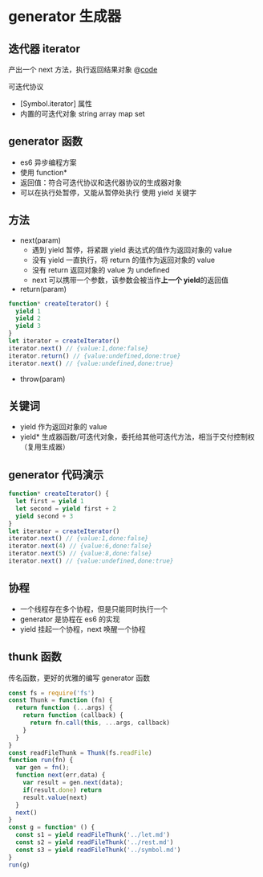 # generator 生成器

## 迭代器 iterator

产出一个 next 方法，执行返回结果对象
@[code](./iterator.js)

可迭代协议

- [Symbol.iterator] 属性
- 内置的可迭代对象 string array map set

## generator 函数

- es6 异步编程方案
- 使用 function\*
- 返回值：符合可迭代协议和迭代器协议的生成器对象
- 可以在执行处暂停，又能从暂停处执行 使用 yield 关键字

## 方法

- next(param)
  - 遇到 yield 暂停，将紧跟 yield 表达式的值作为返回对象的 value
  - 没有 yield 一直执行，将 return 的值作为返回对象的 value
  - 没有 return 返回对象的 value 为 undefined
  - next 可以携带一个参数，该参数会被当作**上一个 yield**的返回值
- return(param)

```js
function* createIterator() {
  yield 1
  yield 2
  yield 3
}
let iterator = createIterator()
iterator.next() // {value:1,done:false}
iterator.return() // {value:undefined,done:true}
iterator.next() // {value:undefined,done:true}
```

- throw(param)

## 关键词

- yield 作为返回对象的 value
- yield\* 生成器函数/可迭代对象，委托给其他可迭代方法，相当于交付控制权（复用生成器）

## generator 代码演示

```js
function* createIterator() {
  let first = yield 1
  let second = yield first + 2
  yield second + 3
}
let iterator = createIterator()
iterator.next() // {value:1,done:false}
iterator.next(4) // {value:6,done:false}
iterator.next(5) // {value:8,done:false}
iterator.next() // {value:undefined,done:true}
```

## 协程

- 一个线程存在多个协程，但是只能同时执行一个
- generator 是协程在 es6 的实现
- yield 挂起一个协程，next 唤醒一个协程

## thunk 函数

传名函数，更好的优雅的编写 generator 函数

```js
const fs = require('fs')
const Thunk = function (fn) {
  return function (...args) {
    return function (callback) {
      return fn.call(this, ...args, callback)
    }
  }
}
const readFileThunk = Thunk(fs.readFile)
function run(fn) {
  var gen = fn();
  function next(err,data) {
    var result = gen.next(data);
    if(result.done) return
    result.value(next)
  }
  next()
}
const g = function* () {
  const s1 = yield readFileThunk('../let.md')
  const s2 = yield readFileThunk('../rest.md')
  const s3 = yield readFileThunk('../symbol.md')
}
run(g)
```
